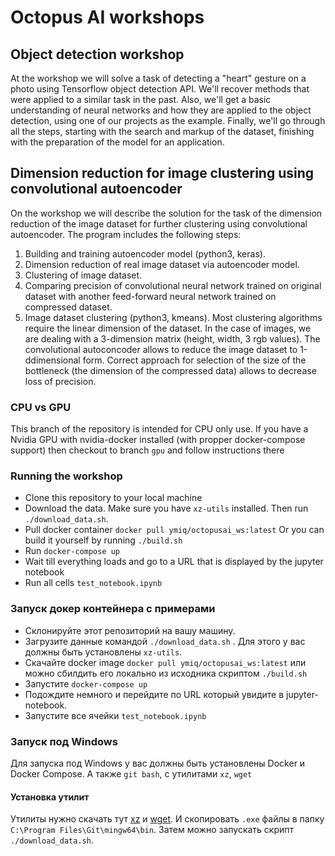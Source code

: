 # Octopus AI workshops

## Object detection workshop

At the workshop we will solve a task of detecting a "heart" gesture on a photo using Tensorflow object detection API. We'll recover methods that were applied to a similar task in the past. Also, we'll get a basic understanding of neural networks and how they are applied to the object detection, using one of our projects as the example. Finally, we'll go through all the steps, starting with the search and markup of the dataset, finishing with the preparation of the model for an application.

## Dimension reduction for image clustering using convolutional autoencoder

On the workshop we will describe the solution for the task of the dimension reduction of the image dataset for further clustering using convolutional autoencoder. The program includes the following steps:
1. Building and training autoencoder model (python3, keras).
2. Dimension reduction of real image dataset via autoencoder model.
3. Clustering of image dataset.
4. Comparing precision of convolutional neural network trained on original dataset with another feed-forward neural network trained on compressed dataset.
5. Image dataset clustering (python3, kmeans).
Most clustering algorithms require the linear dimension of the dataset. In the case of images, we are dealing with a 3-dimension matrix (height, width, 3 rgb values). The convolutional autoconcoder allows to reduce the image dataset to 1-ddimensional form. Correct approach for selection of the size of the bottleneck (the dimension of the compressed data) allows to decrease loss of precision.

### CPU vs GPU
This branch of the repository is intended for CPU only use. If you have a Nvidia GPU with nvidia-docker installed (with propper docker-compose support) then checkout to branch `gpu` and follow instructions there


### Running the workshop

- Clone this repository to your local machine
- Download the data. Make sure you have `xz-utils` installed. Then run `./download_data.sh`.  
- Pull docker container `docker pull ymiq/octopusai_ws:latest` Or you can build it yourself by running `./build.sh`  
- Run `docker-compose up`
- Wait till everything loads and go to a URL that is displayed by the jupyter notebook
- Run all cells `test_notebook.ipynb`


### Запуск докер контейнера с примерами

- Склонируйте этот репозиторий на вашу машину.
- Загрузите данные командой `./download_data.sh` . Для этого у вас должны быть установлены `xz-utils`.
- Скачайте docker image `docker pull ymiq/octopusai_ws:latest` или можно сбилдить его локально из исходника скриптом `./build.sh`
- Запустите `docker-compose up`
- Подождите немного и перейдите по URL который увидите в jupyter-notebook.
- Запустите все ячейки `test_notebook.ipynb`

### Запуск под Windows

Для запуска под Windows у вас должны быть установлены Docker и Docker Compose.
А также `git bash`, с утилитами `xz`, `wget`
#### Установка утилит
Утилиты нужно скачать тут [xz](https://tukaani.org/xz/) и [wget](https://eternallybored.org/misc/wget/).
И скопировать `.exe` файлы в папку `C:\Program Files\Git\mingw64\bin`.
Затем можно запускать скрипт `./download_data.sh`.